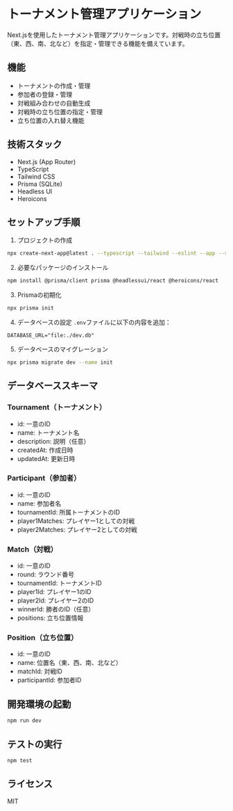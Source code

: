 # トーナメント管理アプリケーション

Next.jsを使用したトーナメント管理アプリケーションです。対戦時の立ち位置（東、西、南、北など）を指定・管理できる機能を備えています。

## 機能

- トーナメントの作成・管理
- 参加者の登録・管理
- 対戦組み合わせの自動生成
- 対戦時の立ち位置の指定・管理
- 立ち位置の入れ替え機能

## 技術スタック

- Next.js (App Router)
- TypeScript
- Tailwind CSS
- Prisma (SQLite)
- Headless UI
- Heroicons

## セットアップ手順

1. プロジェクトの作成
```bash
npx create-next-app@latest . --typescript --tailwind --eslint --app --src-dir --import-alias "@/*"
```

2. 必要なパッケージのインストール
```bash
npm install @prisma/client prisma @headlessui/react @heroicons/react
```

3. Prismaの初期化
```bash
npx prisma init
```

4. データベースの設定
`.env`ファイルに以下の内容を追加：
```
DATABASE_URL="file:./dev.db"
```

5. データベースのマイグレーション
```bash
npx prisma migrate dev --name init
```

## データベーススキーマ

### Tournament（トーナメント）
- id: 一意のID
- name: トーナメント名
- description: 説明（任意）
- createdAt: 作成日時
- updatedAt: 更新日時

### Participant（参加者）
- id: 一意のID
- name: 参加者名
- tournamentId: 所属トーナメントのID
- player1Matches: プレイヤー1としての対戦
- player2Matches: プレイヤー2としての対戦

### Match（対戦）
- id: 一意のID
- round: ラウンド番号
- tournamentId: トーナメントID
- player1Id: プレイヤー1のID
- player2Id: プレイヤー2のID
- winnerId: 勝者のID（任意）
- positions: 立ち位置情報

### Position（立ち位置）
- id: 一意のID
- name: 位置名（東、西、南、北など）
- matchId: 対戦ID
- participantId: 参加者ID

## 開発環境の起動

```bash
npm run dev
```

## テストの実行

```bash
npm test
```

## ライセンス

MIT
